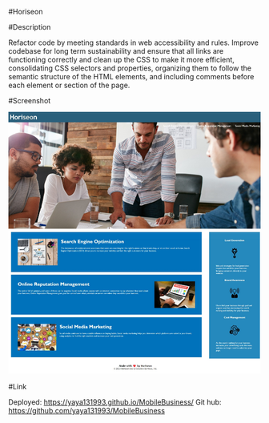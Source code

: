 #Horiseon

#Description

Refactor code by meeting standards in web accessibility and rules. Improve codebase for long term sustainability and ensure that all links are functioning correctly and clean up the CSS to make it more efficient, consolidating CSS selectors and properties, organizing them to follow the semantic structure of the HTML elements, and including comments before each element or section of the page.


#Screenshot

![Screenshot](./assets/images/Screenshot_17-2-2024_104025_127.0.0.1.jpeg)


#Link

Deployed: https://yaya131993.github.io/MobileBusiness/
Git hub: https://github.com/yaya131993/MobileBusiness
